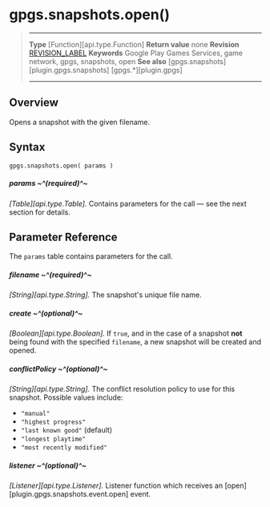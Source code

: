 # gpgs.snapshots.open()

> --------------------- ------------------------------------------------------------------------------------------
> __Type__              [Function][api.type.Function]
> __Return value__      none
> __Revision__          [REVISION_LABEL](REVISION_URL)
> __Keywords__          Google Play Games Services, game network, gpgs, snapshots, open
> __See also__          [gpgs.snapshots][plugin.gpgs.snapshots]
>                       [gpgs.*][plugin.gpgs]
> --------------------- ------------------------------------------------------------------------------------------

## Overview

Opens a snapshot with the given filename.

## Syntax

	gpgs.snapshots.open( params )

##### params ~^(required)^~
_[Table][api.type.Table]._ Contains parameters for the call &mdash; see the next section for details.

## Parameter Reference

The `params` table contains parameters for the call.

##### filename ~^(required)^~
_[String][api.type.String]._ The snapshot's unique file name.

##### create ~^(optional)^~
_[Boolean][api.type.Boolean]._ If `true`, and in the case of a snapshot __not__ being found with the specified `filename`, a new snapshot will be created and opened.

##### conflictPolicy ~^(optional)^~
_[String][api.type.String]._ The conflict resolution policy to use for this snapshot. Possible values include:

* `"manual"`
* `"highest progress"`
* `"last known good"` (default)
* `"longest playtime"`
* `"most recently modified"`

##### listener ~^(optional)^~
_[Listener][api.type.Listener]._ Listener function which receives an [open][plugin.gpgs.snapshots.event.open] event.
